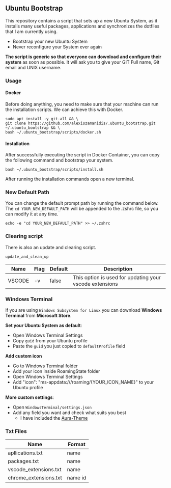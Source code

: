 ## Ubuntu Bootstrap

This repository contains a script that sets up a new Ubuntu System, as it installs many useful packages, applications and synchronizes the dotfiles that I am currently using.

-   Bootstrap your new Ubuntu System
-   Never reconfigure your System ever again

**The script is generic so that everyone can download and configure their system** as soon as possible. It will ask you to give your GIT Full name, Git email and UNIX username.

### Usage

#### Docker

Before doing anything, you need to make sure that your machine can run the installation scripts.
We can achieve this with Docker.

```
sudo apt install -y git-all && \
git clone https://github.com/alexiszamanidis/.ubuntu_bootstrap.git ~/.ubuntu_bootstrap && \
bash ~/.ubuntu_bootstrap/scripts/docker.sh
```

#### Installation

After successfully executing the script in Docker Container, you can copy the following command and
bootstrap your system.

```
bash ~/.ubuntu_bootstrap/scripts/install.sh
```

After running the installation commands open a new terminal.

### New Default Path

You can change the default prompt path by running the command below. The ``cd YOUR_NEW_DEFAULT_PATH`` will be appended to the .zshrc file, so you can modify it at any time.

```
echo -e "cd YOUR_NEW_DEFAULT_PATH" >> ~/.zshrc
```

### Clearing script

There is also an update and clearing script.

```
update_and_clean_up
```

| Name    | Flag | Default | Description                                             |
| ------- | ---- | ------- | ------------------------------------------------------- |
| VSCODE  | \-v  | false   | This option is used for updating your vscode extensions |

### Windows Terminal

If you are using `Windows Subsystem for Linux` you can download **Windows Terminal** from **Microsoft Store**.

**Set your Ubuntu System as default**:

-   Open Windows Terminal Settings
-   Copy `guid` from your Ubuntu profile
-   Paste the `guid` you just copied to `defaultProfile` field

**Add custom icon**

-   Go to Windows Terminal folder
-   Add your icon inside RoamingState folder
-   Open Windows Terminal Settings
-   Add "icon": "ms-appdata:///roaming/{YOUR_ICON_NAME}" to your Ubuntu profile

**More custom settings**:

-   Open ``WindowsTerminal/settings.json``
-   Add any field you want and check what suits you best
    - I have included the [Aura-Theme](https://github.com/daltonmenezes/aura-theme)

### Txt Files

| Name                  | Format  |
| --------------------- | ------- |
| apllications.txt      | name    |
| packages.txt          | name    |
| vscode_extensions.txt | name    |
| chrome_extensions.txt | name id |
